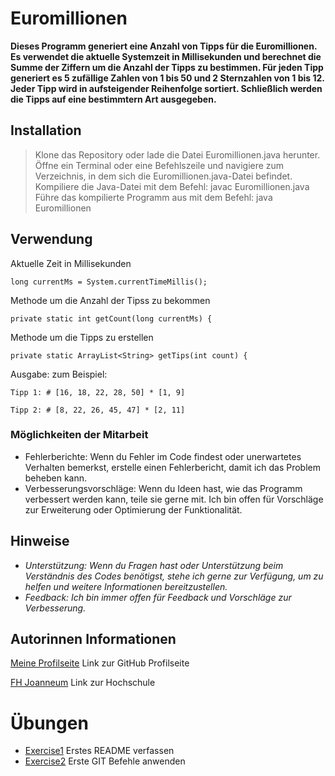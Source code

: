 
# Euromillionen

**Dieses Programm generiert eine Anzahl von Tipps für die Euromillionen. Es verwendet die aktuelle Systemzeit in Millisekunden und berechnet die Summe der Ziffern um die Anzahl der Tipps zu bestimmen. Für jeden Tipp generiert es 5 zufällige Zahlen von 1 bis 50 und 2 Sternzahlen von 1 bis 12. Jeder Tipp wird in aufsteigender Reihenfolge sortiert. Schließlich werden die Tipps auf eine bestimmtern Art ausgegeben.**

## Installation

> Klone das Repository oder lade die Datei Euromillionen.java herunter.     
> Öffne ein Terminal oder eine Befehlszeile und navigiere zum Verzeichnis, in dem sich die Euromillionen.java-Datei befindet.   
> Kompiliere die Java-Datei mit dem Befehl: javac Euromillionen.java   
> Führe das kompilierte Programm aus mit dem Befehl: java Euromillionen

## Verwendung

Aktuelle Zeit in Millisekunden
````
long currentMs = System.currentTimeMillis();
````
Methode um die Anzahl der Tipss zu bekommen
````
private static int getCount(long currentMs) {
````
Methode um die Tipps zu erstellen
````
private static ArrayList<String> getTips(int count) {
````
Ausgabe: zum Beispiel:
````
Tipp 1: # [16, 18, 22, 28, 50] * [1, 9]

Tipp 2: # [8, 22, 26, 45, 47] * [2, 11]
````

### Möglichkeiten der Mitarbeit

- Fehlerberichte: Wenn du Fehler im Code findest oder unerwartetes Verhalten bemerkst, erstelle einen Fehlerbericht, damit ich das Problem beheben kann.
- Verbesserungsvorschläge: Wenn du Ideen hast, wie das Programm verbessert werden kann, teile sie gerne mit. Ich bin offen für Vorschläge zur Erweiterung oder Optimierung der Funktionalität.

## Hinweise

- *Unterstützung: Wenn du Fragen hast oder Unterstützung beim Verständnis des Codes benötigst, stehe ich gerne zur Verfügung, um zu helfen und weitere Informationen bereitzustellen.*
- *Feedback: Ich bin immer offen für Feedback und Vorschläge zur Verbesserung.*

## Autorinnen Informationen

[Meine Profilseite](https://github.com/IvanaFerlin/msd23_Ferlin_Ivana.git)  Link zur GitHub Profilseite

[FH Joanneum](https://www.fh-joanneum.at) Link zur Hochschule

# Übungen

- [Exercise1](exercise1.md) Erstes README verfassen
- [Exercise2](exercise2.md) Erste GIT Befehle anwenden